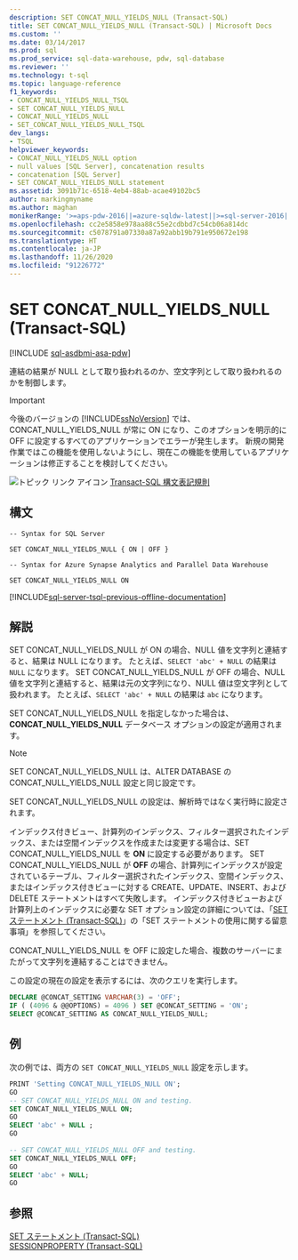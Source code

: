 ```yaml
---
description: SET CONCAT_NULL_YIELDS_NULL (Transact-SQL)
title: SET CONCAT_NULL_YIELDS_NULL (Transact-SQL) | Microsoft Docs
ms.custom: ''
ms.date: 03/14/2017
ms.prod: sql
ms.prod_service: sql-data-warehouse, pdw, sql-database
ms.reviewer: ''
ms.technology: t-sql
ms.topic: language-reference
f1_keywords:
- CONCAT_NULL_YIELDS_NULL_TSQL
- SET CONCAT_NULL_YIELDS_NULL
- CONCAT_NULL_YIELDS_NULL
- SET_CONCAT_NULL_YIELDS_NULL_TSQL
dev_langs:
- TSQL
helpviewer_keywords:
- CONCAT_NULL_YIELDS_NULL option
- null values [SQL Server], concatenation results
- concatenation [SQL Server]
- SET CONCAT_NULL_YIELDS_NULL statement
ms.assetid: 3091b71c-6518-4eb4-88ab-acae49102bc5
author: markingmyname
ms.author: maghan
monikerRange: '>=aps-pdw-2016||=azure-sqldw-latest||>=sql-server-2016||=sqlallproducts-allversions||>=sql-server-linux-2017||=azuresqldb-mi-current'
ms.openlocfilehash: cc2e5858e978aa88c55e2cdbbd7c54cb06a814dc
ms.sourcegitcommit: c5078791a07330a87a92abb19b791e950672e198
ms.translationtype: HT
ms.contentlocale: ja-JP
ms.lasthandoff: 11/26/2020
ms.locfileid: "91226772"
---
```

# <a name="set-concat_null_yields_null-transact-sql"></a>SET CONCAT_NULL_YIELDS_NULL (Transact-SQL)
[!INCLUDE [sql-asdbmi-asa-pdw](../../includes/applies-to-version/sql-asdbmi-asa-pdw.md)]

  連結の結果が NULL として取り扱われるのか、空文字列として取り扱われるのかを制御します。  
  
> [!IMPORTANT]  
>  今後のバージョンの [!INCLUDE[ssNoVersion](../../includes/ssnoversion-md.md)] では、CONCAT_NULL_YIELDS_NULL が常に ON になり、このオプションを明示的に OFF に設定するすべてのアプリケーションでエラーが発生します。 新規の開発作業ではこの機能を使用しないようにし、現在この機能を使用しているアプリケーションは修正することを検討してください。  
  
 ![トピック リンク アイコン](../../database-engine/configure-windows/media/topic-link.gif "トピック リンク アイコン") [Transact-SQL 構文表記規則](../../t-sql/language-elements/transact-sql-syntax-conventions-transact-sql.md)  
  
## <a name="syntax"></a>構文  
  
```syntaxsql
-- Syntax for SQL Server  
    
SET CONCAT_NULL_YIELDS_NULL { ON | OFF }   
```  
  
```syntaxsql
-- Syntax for Azure Synapse Analytics and Parallel Data Warehouse  
  
SET CONCAT_NULL_YIELDS_NULL ON    
```  
  
[!INCLUDE[sql-server-tsql-previous-offline-documentation](../../includes/sql-server-tsql-previous-offline-documentation.md)]

## <a name="remarks"></a>解説
 SET CONCAT_NULL_YIELDS_NULL が ON の場合、NULL 値を文字列と連結すると、結果は NULL になります。 たとえば、`SELECT 'abc' + NULL` の結果は `NULL` になります。 SET CONCAT_NULL_YIELDS_NULL が OFF の場合、NULL 値を文字列と連結すると、結果は元の文字列になり、NULL 値は空文字列として扱われます。 たとえば、`SELECT 'abc' + NULL` の結果は `abc` になります。  
  
 SET CONCAT_NULL_YIELDS_NULL を指定しなかった場合は、**CONCAT_NULL_YIELDS_NULL** データベース オプションの設定が適用されます。  
  
> [!NOTE]  
>  SET CONCAT_NULL_YIELDS_NULL は、ALTER DATABASE の CONCAT_NULL_YIELDS_NULL 設定と同じ設定です。  
  
 SET CONCAT_NULL_YIELDS_NULL の設定は、解析時ではなく実行時に設定されます。  

インデックス付きビュー、計算列のインデックス、フィルター選択されたインデックス、または空間インデックスを作成または変更する場合は、SET CONCAT_NULL_YIELDS_NULL を **ON** に設定する必要があります。 SET CONCAT_NULL_YIELDS_NULL が **OFF** の場合、計算列にインデックスが設定されているテーブル、フィルター選択されたインデックス、空間インデックス、またはインデックス付きビューに対する CREATE、UPDATE、INSERT、および DELETE ステートメントはすべて失敗します。 インデックス付きビューおよび計算列上のインデックスに必要な SET オプション設定の詳細については、「[SET ステートメント &#40;Transact-SQL&#41;](../../t-sql/statements/set-statements-transact-sql.md)」の「SET ステートメントの使用に関する留意事項」を参照してください。
  
 CONCAT_NULL_YIELDS_NULL を OFF に設定した場合、複数のサーバーにまたがって文字列を連結することはできません。  
  
 この設定の現在の設定を表示するには、次のクエリを実行します。  
  
```sql
DECLARE @CONCAT_SETTING VARCHAR(3) = 'OFF';  
IF ( (4096 & @@OPTIONS) = 4096 ) SET @CONCAT_SETTING = 'ON';  
SELECT @CONCAT_SETTING AS CONCAT_NULL_YIELDS_NULL; 
```  
  
## <a name="examples"></a>例  
 次の例では、両方の `SET CONCAT_NULL_YIELDS_NULL` 設定を示します。  
  
```sql
PRINT 'Setting CONCAT_NULL_YIELDS_NULL ON';  
GO  
-- SET CONCAT_NULL_YIELDS_NULL ON and testing.  
SET CONCAT_NULL_YIELDS_NULL ON;  
GO  
SELECT 'abc' + NULL ;  
GO  
  
-- SET CONCAT_NULL_YIELDS_NULL OFF and testing.  
SET CONCAT_NULL_YIELDS_NULL OFF;  
GO  
SELECT 'abc' + NULL;   
GO  
```  
  
## <a name="see-also"></a>参照  
 [SET ステートメント &#40;Transact-SQL&#41;](../../t-sql/statements/set-statements-transact-sql.md)   
 [SESSIONPROPERTY &#40;Transact-SQL&#41;](../../t-sql/functions/sessionproperty-transact-sql.md)  
  
  

